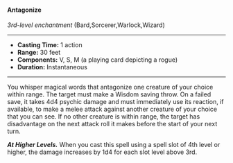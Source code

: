 #### Antagonize
*3rd-level enchantment* (Bard,Sorcerer,Warlock,Wizard)
___
- **Casting Time:** 1 action
- **Range:** 30 feet
- **Components:** V, S, M (a playing card depicting a rogue)
- **Duration:** Instantaneous
---
You whisper magical words that antagonize one creature of your choice within range. The target must make a Wisdom saving throw. On a failed save, it takes 4d4 psychic damage and must immediately use its reaction, if available, to make a melee attack against another creature of your choice that you can see. If no other creature is within range, the target has disadvantage on the next attack roll it makes before the start of your next turn.

***At Higher Levels.*** When you cast this spell using a spell slot of 4th level or higher, the damage increases by 1d4 for each slot level above 3rd.
